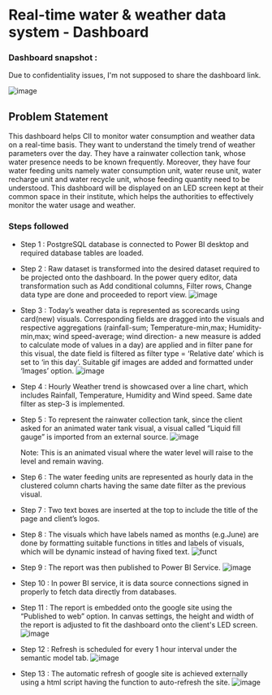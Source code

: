 
# Real-time water & weather data system - Dashboard

### Dashboard snapshot : 
Due to confidentiality issues, I'm not supposed to share the dashboard link.

![image](https://github.com/KSMathan/My_projects/assets/145895152/d875fd35-e671-44c0-9746-77237adde094)


## Problem Statement

This dashboard helps CII to monitor water consumption and weather data on a real-time basis. They want to understand the timely trend of weather parameters over the day. They have a rainwater collection tank, whose water presence needs to be known frequently. Moreover, they have four water feeding units namely water consumption unit, water reuse unit, water recharge unit and water recycle unit, whose feeding quantity need to be understood. This dashboard will be displayed on an LED screen kept at their common space in their institute, which helps the authorities to effectively monitor the water usage and weather.


### Steps followed 

- Step 1 : PostgreSQL database is connected to Power BI desktop and required database tables are loaded.
- Step 2 : Raw dataset is transformed into the desired dataset required to be projected onto the dashboard. In the power query editor, data transformation such as Add conditional columns, Filter rows, Change data type are done and proceeded to report view.
![image](https://github.com/KSMathan/My_projects/assets/145895152/4b25b681-0ad6-4234-9674-e1fb0a7bbbb4)
- Step 3 : Today’s weather data is represented as scorecards using card(new) visuals. Corresponding fields are dragged into the visuals and respective aggregations (rainfall-sum; Temperature-min,max; Humidity-min,max; wind speed-average; wind direction- a new measure is added to calculate mode of values in a day) are applied and in filter pane for this visual, the date field is filtered as filter type = ‘Relative date’ which is set to ‘in this day’. Suitable gif images are added and formatted under ‘Images’ option.
![image](https://github.com/KSMathan/My_projects/assets/145895152/62408ecd-02fc-4f62-879f-2e0efecc7aab)
- Step 4 : Hourly Weather trend is showcased over a line chart, which includes Rainfall, Temperature, Humidity and Wind speed. Same date filter as step-3 is implemented. 
- Step 5 : To represent the rainwater collection tank, since the client asked for an animated water tank visual, a visual called “Liquid fill gauge” is imported from an external source.
![image](https://github.com/KSMathan/My_projects/assets/145895152/b36d6144-39a1-48ad-8a66-4dec18cc366d)

    Note: This is an animated visual where the water level will raise to the level and remain waving.
- Step 6 : The water feeding units are represented as hourly data in the clustered column charts having the same date filter as the previous visual.
- Step 7 : Two text boxes are inserted at the top to include the title of the page and client’s logos. 
- Step 8 : The visuals which have labels named as months (e.g.June) are done by formatting suitable functions in titles and labels of visuals, which will be dynamic instead of having fixed text. 
![funct](https://github.com/KSMathan/My_projects/assets/145895152/d8e42667-f331-46de-a8b0-66129ecced48)
 - Step 9 : The report was then published to Power BI Service.
![image](https://github.com/KSMathan/My_projects/assets/145895152/1b40a242-040a-4d10-a2db-7ebf86daeff6)
 - Step 10 : In power BI service, it is data source connections signed in properly to fetch data directly from databases.
 - Step 11 : The report is embedded onto the google site using the “Published to web” option. In canvas settings, the height and width of the report is adjusted to fit the dashboard onto the client's LED screen.
 ![image](https://github.com/KSMathan/My_projects/assets/145895152/cf89b64e-91a0-4e7b-b561-da0b1a590ddb)
 - Step 12 : Refresh is scheduled for every 1 hour interval under the semantic model tab.
 ![image](https://github.com/KSMathan/My_projects/assets/145895152/8974a957-7595-44cf-a45d-61aca4fe11b6)
 - Step 13 : The automatic refresh of google site is achieved externally using a html script having the function to auto-refresh the site.
 ![image](https://github.com/KSMathan/My_projects/assets/145895152/67d431ca-96a5-4431-9d36-d80245068ef2)

